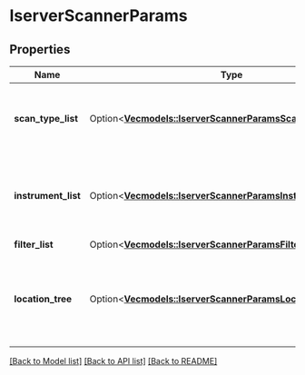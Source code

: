 # IserverScannerParams

## Properties

Name | Type | Description | Notes
------------ | ------------- | ------------- | -------------
**scan_type_list** | Option<[**Vec<models::IserverScannerParamsScanTypeListInner>**](iserverScannerParams_scan_type_list_inner.md)> | Contains all values used as the scanner “type” in the request. | [optional]
**instrument_list** | Option<[**Vec<models::IserverScannerParamsInstrumentListInner>**](iserverScannerParams_instrument_list_inner.md)> | Contains all values relevant to the scanner “instrument” request field. | [optional]
**filter_list** | Option<[**Vec<models::IserverScannerParamsFilterListInner>**](iserverScannerParams_filter_list_inner.md)> |  | [optional]
**location_tree** | Option<[**Vec<models::IserverScannerParamsLocationTreeInner>**](iserverScannerParams_location_tree_inner.md)> | Contains all values relevant to the location field of the market scanner request. | [optional]

[[Back to Model list]](../README.md#documentation-for-models) [[Back to API list]](../README.md#documentation-for-api-endpoints) [[Back to README]](../README.md)
